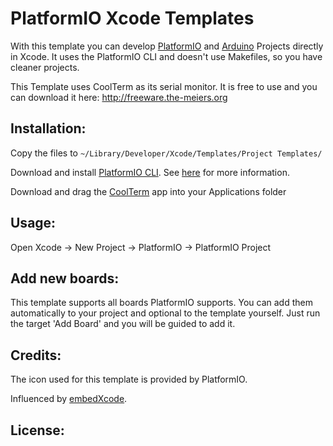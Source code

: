 # PlatformIO Xcode Templates

With this template you can develop [PlatformIO](http://platformio.org) and [Arduino](http://www.arduino.cc) Projects directly in Xcode. It uses the PlatformIO CLI and doesn't use Makefiles, so you have cleaner projects.

This Template uses CoolTerm as its serial monitor. It is free to use and you can download it here:
http://freeware.the-meiers.org

## Installation:
Copy the files to
```~/Library/Developer/Xcode/Templates/Project Templates/```

Download and install [PlatformIO CLI](http://platformio.org). See [here](http://docs.platformio.org/en/latest/installation.html) for more information.

Download and drag the [CoolTerm](http://freeware.the-meiers.org) app into your Applications folder

## Usage:
Open Xcode -> New Project -> PlatformIO -> PlatformIO Project

## Add new boards:
This template supports all boards PlatformIO supports. You can add them automatically to your project and optional to the template yourself. Just run the target 'Add Board' and you will be guided to add it.

## Credits:
The icon used for this template is provided by PlatformIO.

Influenced by [embedXcode](http://embedxcode.weebly.com).

## License:
